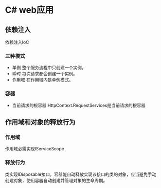 # C# web应用

## 依赖注入
依赖注入IoC

### 三种模式
- 单例 整个服务流程中只创建一个实例。
- 瞬时 每次请求都会创建一个实例。
- 作用域 在作用域内是单例模式。

### 容器
- 当前请求的根容器 HttpContext.RequestServices是当前请求的根容器

## 作用域和对象的释放行为

### 作用域
作用域必需实现IServiceScope

### 释放行为
类实现IDisposable接口，容器能自动释放实现该接口的类的对象，应当避免手动创建对象，使用容器自动创建并管理对象的生命周期。
